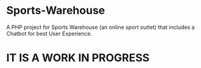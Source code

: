 # Sports-Warehouse
A PHP project for Sports Warehouse (an online sport outlet) that includes a Chatbot for best User Experience.

# IT IS A WORK IN PROGRESS
